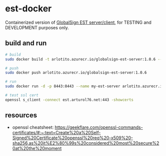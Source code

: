 # est-docker
Containerized version of [GlobalSign EST server/client](https://github.com/globalsign/est), for TESTING and DEVELOPMENT purposes only.

## build and run
```bash
# build
sudo docker build -t arlotito.azurecr.io/globalsign-est-server:1.0.6 --build-arg SERVER_CN="est.arturol76.net" ./server

# push
sudo docker push arlotito.azurecr.io/globalsign-est-server:1.0.6

# run
sudo docker run -d -p 8443:8443 --name my-est-server arlotito.azurecr.io/globalsign-est-server:1.0.6

# test ssl cert
openssl s_client -connect est.arturol76.net:443 -showcerts
```

## resources
* openssl cheatsheet: https://geekflare.com/openssl-commands-certificates/#:~:text=Create%20a%20Self-Signed%20Certificate%20openssl%20req%20-x509%20-sha256,as%20it%E2%80%99s%20considered%20most%20secure%20at%20the%20moment